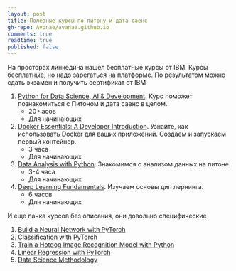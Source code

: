 ```yaml
---
layout: post
title: Полезные курсы по питону и дата саенс
gh-repo: Avonae/avanae.github.io
comments: true
readtime: true
published: false
---
```


На просторах линкедина нашел бесплатные курсы от IBM. Курсы бесплатные, но надо зарегаться на платформе. По результатом можно сдать экзамен и получить сертификат от IBM

1. [Python for Data Science, AI & Development](https://cognitiveclass.ai/courses/python-for-data-science). Курс поможет познакомиться с Питоном и дата саенс в целом.
    - 20 часов
    - Для начинающих
2. [Docker Essentials: A Developer Introduction](https://cognitiveclass.ai/courses/docker-essentials). Узнайте, как использовать Docker для ваших приложений. Создаем и запускаем первый контейнер.
    - 3 часа
    - Для начинающих
3. [Data Analysis with Python](https://cognitiveclass.ai/courses/course-v1:CognitiveClass+DA0101EN+v2). Знакомимся с анализом данных на питоне
    - 3-4 часа
    - Для начинающих
4. [Deep Learning Fundamentals](https://cognitiveclass.ai/courses/introduction-deep-learning). Изучаем основы дип лернинга.
    - 6 часов
    - Для начинающих

И еще пачка курсов без описания, они довольно специфические

1. [Build a Neural Network with PyTorch](https://cognitiveclass.ai/courses/course-v1:IBMSkillsNetwork+AI0114EN+v1)
2. [Classification with PyTorch](https://cognitiveclass.ai/courses/course-v1:IBMSkillsNetwork+AI0112EN+v1)
3. [Train a Hotdog Image Recognition Model with Python](https://cognitiveclass.ai/courses/course-v1:IBM+GPXX0WTIEN+v1)
4. [Linear Regression with PyTorch](https://cognitiveclass.ai/courses/course-v1:IBMSkillsNetwork+AI0116EN+v1)
5. [Data Science Methodology](https://cognitiveclass.ai/courses/data-science-methodology-2)